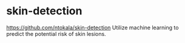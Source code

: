 # skin-detection
https://github.com/ntokala/skin-detection
Utilize machine learning to predict the potential risk of skin lesions. 
